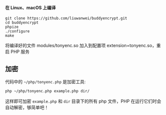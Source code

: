 #### 在 Linux、macOS 上编译
```
git clone https://github.com/liuwanwei/buddyencrypt.git
cd buddyencrypt
phpize
./configure
make
```
将编译好的文件 modules/tonyenc.so 加入到配置项 extension=tonyenc.so，重启 PHP 服务

## 加密

代码中的 `~/php/tonyenc.php` 是加密工具:
```bash
php ~/php/tonyenc.php example.php dir/
```
这样即可加密 `example.php` 和 `dir` 目录下的所有 php 文件，PHP 在运行它们时会自动解密，够简单吧！
